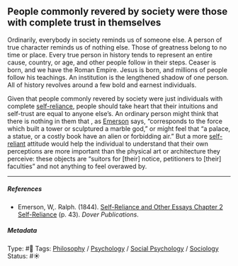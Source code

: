 ## People commonly revered by society were those with complete trust in themselves

Ordinarily, everybody in society reminds us of someone else. A person of true character reminds us of nothing else. Those of greatness belong to no time or place. Every true person in history tends to represent an entire cause, country, or age, and other people follow in their steps. Ceaser is born, and we have the Roman Empire. Jesus is born, and millions of people follow his teachings. An institution is the lengthened shadow of one person. All of history revolves around a few bold and earnest individuals.

Given that people commonly revered by society were just individuals with complete [self-reliance](Self-reliance.md), people should take heart that their intuitions and self-trust are equal to anyone else’s. An ordinary person might think that there is nothing in them that , as [Emerson](Ralph%20Waldo%20Emerson.md) says, “corresponds to the force which built a tower or sculptured a marble god,” or might feel that “a palace, a statue, or a costly book have an alien or forbidding air.” But a more [self-reliant](Self-reliance.md) attitude would help the individual to understand that their own perceptions are more important than the physical art or architecture they perceive: these objects are “suitors for \[their\] notice, petitioners to \[their\] faculties” and not anything to feel overawed by.

---

##### References

* Emerson, W,. Ralph. (1844). [Self-Reliance and Other Essays Chapter 2 Self-Reliance](Self-Reliance%20and%20Other%20Essays%20Chapter%202%20Self-Reliance.md) (p. 43). *Dover Publications*.

##### Metadata

Type: #🔴 
Tags: [Philosophy](Philosophy.md) / [Psychology](Psychology.md) / [Social Psychology](Social%20Psychology.md) / [Sociology](Sociology.md) 
Status: #☀️ 
